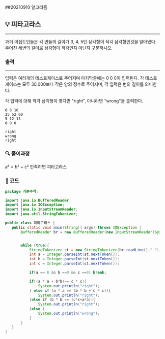 ##20210910 알고리즘

## 💡 피타고라스
---
과거 이집트인들은 각 변들의 길이가 3, 4, 5인 삼각형이 직각 삼각형인것을 알아냈다. 주어진 세변의 길이로 삼각형이 직각인지 아닌지 구분하시오.
### 출력
---
입력은 여러개의 테스트케이스로 주어지며 마지막줄에는 0 0 0이 입력된다. 각 테스트케이스는 모두 30,000보다 작은 양의 정수로 주어지며, 각 입력은 변의 길이를 의미한다.


각 입력에 대해 직각 삼각형이 맞다면 "right", 아니라면 "wrong"을 출력한다.
```
6 8 10
25 52 60
5 12 13
0 0 0
```
```
right
wrong
right
```
### 🔍 풀이과정
𝑎² = 𝘣² + 𝘤² 만족하면 피타고라스
 ###  👻 코드 

 ```java
package 기본수학;

import java.io.BufferedReader;
import java.io.IOException;
import java.io.InputStreamReader;
import java.util.StringTokenizer;

public class 피타고라스 {
    public static void main(String[] args) throws IOException {
        BufferedReader br = new BufferedReader(new InputStreamReader(System.in));


        while (true){
            StringTokenizer st = new StringTokenizer(br.readLine()," ");
            int a = Integer.parseInt(st.nextToken());
            int b = Integer.parseInt(st.nextToken());
            int c = Integer.parseInt(st.nextToken());

            if(a == 0 && b ==0 && c ==0) break;

            if((a * a + b*b)== c * c){
                System.out.println("right");
            } else if (a * a == (b * b + c * c)){
                System.out.println("right");
            }else if (b * b == (c*c+a*a)){
                System.out.println("right");
            }else {
                System.out.println("wrong");
            }
        }
    }
}

```

 

